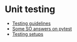 Unit testing
============

- [Testing guidelines](https://github.com/mini-kep/guidelines)
- [Some SO answers on pytest](https://stackoverflow.com/search?q=user%3A1758363+pytest)
- [Testing setups](https://github.com/Purgeable?utf8=%E2%9C%93&q=testing&type=&language=)
